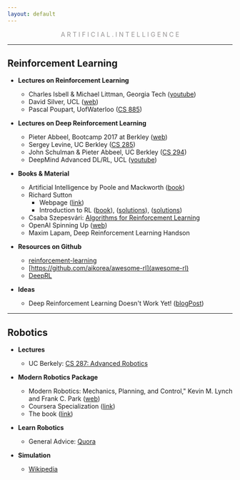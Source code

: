 ```yaml
---
layout: default
---
```

<p style="text-align: center; color:#5c58589f; margin =0">A R T I F I C I A L . I N T E L L I G E N C E</p>

* * *

## Reinforcement Learning

- **Lectures on Reinforcement Learning**
  - Charles Isbell & Michael Littman, Georgia Tech ([youtube](https://www.youtube.com/playlist?list=PLFihX_3MLxS-xipfAZUwzAie7AWbJQ8k2))
  - David Silver, UCL ([web](http://www0.cs.ucl.ac.uk/staff/d.silver/web/Teaching.html))
  - Pascal Poupart, UofWaterloo ([CS 885](https://cs.uwaterloo.ca/~ppoupart/teaching/cs885-spring18/))
 
- **Lectures on Deep Reinforcement Learning**
  - Pieter Abbeel, Bootcamp 2017 at Berkley ([web](https://sites.google.com/view/deep-rl-bootcamp/))
  - Sergey Levine, UC Berkley ([CS 285](http://rail.eecs.berkeley.edu/deeprlcourse/))
  - John Schulman & Pieter Abbeel, UC Berkley ([CS 294](http://rll.berkeley.edu/deeprlcourse-fa15/))
  - DeepMind Advanced DL/RL, UCL ([youtube](https://www.youtube.com/playlist?list=PLqYmG7hTraZDNJre23vqCGIVpfZ_K2RZs))


- **Books & Material**
  - Artificial Intelligence by Poole and Mackworth ([book](https://artint.info/2e/html/ArtInt2e.html))
  - Richard Sutton
    - Webpage ([link](http://incompleteideas.net/))
    - Introduction to RL ([book](http://incompleteideas.net/book/the-book.html)), ([solutions](https://github.com/LyWangPX/Reinforcement-Learning-2nd-Edition-by-Sutton-Exercise-Solutions)), ([solutions](https://github.com/ShangtongZhang/reinforcement-learning-an-introduction))
  - Csaba Szepesvári: [Algorithms for Reinforcement Learning](https://sites.ualberta.ca/~szepesva/RLBook.html)
  - OpenAI Spinning Up ([web](https://spinningup.openai.com))
  - Maxim Lapam, Deep Reinforcement Learning Handson

- **Resources on Github**
  - [reinforcement-learning](https://github.com/dennybritz/reinforcement-learning/blob/master/README.md#overview)
  - [https://github.com/aikorea/awesome-rl](awesome-rl)
  - [DeepRL](https://github.com/ShangtongZhang/DeepRL)

- **Ideas**
  - Deep Reinforcement Learning Doesn't Work Yet! ([blogPost](https://www.alexirpan.com/2018/02/14/rl-hard.html))

* * *

## Robotics

- **Lectures**
  - UC Berkely: [CS 287: Advanced Robotics](https://people.eecs.berkeley.edu/~pabbeel/cs287-fa15/)

- **Modern Robotics Package**
  - Modern Robotics: Mechanics, Planning, and Control," Kevin M. Lynch and Frank C. Park ([web](http://hades.mech.northwestern.edu/index.php/Modern_Robotics))
  - Coursera Specialization ([link](https://www.coursera.org/specializations/modernrobotics))
  - The book ([link](http://hades.mech.northwestern.edu/images/2/2e/MR-largefont-v2.pdf))

- **Learn Robotics**
  - General Advice: [Quora](https://www.quora.com/What-are-the-best-online-courses-to-learn-robotics)

- **Simulation**
  - [Wikipedia](https://en.wikipedia.org/wiki/Robotics_simulator)
